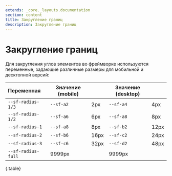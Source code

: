 ```yaml
---
extends: _core._layouts.documentation
section: content
title: Закругление границ
description: Закругление границ
---
```


# Закругление границ

Для закругления углов элементов во фреймворке используются переменные, задающие различные размеры для мобильной и
десктопной версий:

| Переменная         | Значение (mobile) |      | Значение (desktop) |      |
|:-------------------|-------------------|:-----|--------------------|:-----|
| `--sf-radius-1/3`  | `--sf-a2`         | 2px  | `--sf-a4`          | 4px  |
| `--sf-radius-1/2`  | `--sf-a6`         | 6px  | `--sf-a8`          | 8px  |
| `--sf-radius-1`    | `--sf-a8`         | 8px  | `--sf-b2`          | 12px |
| `--sf-radius-2`    | `--sf-b6`         | 16px | `--sf-c2`          | 24px |
| `--sf-radius-3`    | `--sf-c6`         | 32px | `--sf-d2`          | 48px |
| `--sf-radius-full` | 9999px            |      | 9999px             |      |
{.table}
